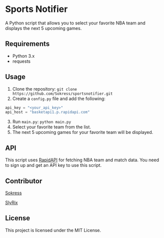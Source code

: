 # Sports Notifier

A Python script that allows you to select your favorite NBA team and displays the next 5 upcoming games.

## Requirements

- Python 3.x
- requests

## Usage

1. Clone the repository: `git clone https://github.com/Sokress/sportsnotifier.git`
2. Create a `config.py` file and add the following:

```config.py
api_key = "<your_api_key>"
api_host = "basketapi1.p.rapidapi.com"
```
3. Run `main.py`: `python main.py`
4. Select your favorite team from the list.
5. The next 5 upcoming games for your favorite team will be displayed.

## API
This script uses [RapidAPI](https://rapidapi.com/skysports/api/skysports-basketball-v3) for fetching NBA team and match data. You need to sign up and get an API key to use this script.
## Contributor
[Sokress](https://github.com/Sokress)

[SlyRix](https://github.com/SlyRix)


## License
This project is licensed under the MIT License.